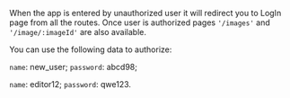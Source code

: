 When the app is entered by unauthorized user it will redirect you to LogIn page from all the routes.
Once user is authorized pages `'/images'` and `'/image/:imageId'` are also available.

You can use the following data to authorize:

  `name`: new_user;
  `password`: abcd98;

  `name`: editor12;
  `password`: qwe123.